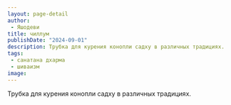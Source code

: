 ```yaml
---
layout: page-detail
author:
 - Яшодеви
title: чиллум
publishDate: "2024-09-01"
description: Трубка для курения конопли садху в различных традициях.
tags:
 - санатана дхарма
 - шиваизм
image: 
---
```


Трубка для курения конопли садху в различных традициях.

